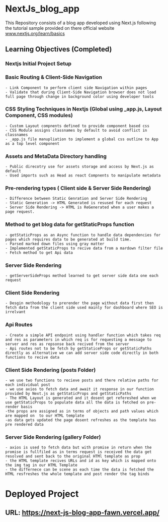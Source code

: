 # NextJs_blog_app

This Repository consists of a blog app developed using Next.js following the tutorial sample provided on there official website www.nextjs.org/learn/basics

## Learning Objectives (Completed)

### Nextjs Initial Project Setup

### Basic Routing & Client-Side Navigation

    - Link Component to perform client side Navigation within pages
    - Validate that during Client-Side Navigation browser does not load full page through change in background color using developer tools

### CSS Styling Techniques in Nextjs (Global using \_app.js, Layout Component, CSS modules)

    - Custom Layout compnents defined to provide component based css
    - CSS Module assigns classnames by default to avoid conflict in classnames
    - _app.js file manupliation to implement a global css outline to App as a top level component

### Assets and MetaData Directory handling

    - Public direcotry use for assets storage and access by Next.js as default
    - Used imports such as Head as react Compnents to manipulate metadata

### Pre-rendering types ( Client side & Server Side Rendering)

    - Difference between Static Genration and Server Side Rendering
    - Static Generation -> HTML Generated is resused for each request
    - Server Side Rendering -> HTML is ReGenerated when a user makes a page request.

### Method to get blog data for getStaticProps function

    - getStaticProps as an Async function to handle data dependencies for pages which requires data to be generated at build time.
    - Parsed marked down files using gray matter
    - Implemented getStaticProps to recive data from a mardown filter file
    - Fetch method to get Api data

### Server Side Rendering

    - getServerSideProps method learned to get server side data one each request

### Client Side Rendering

    - Desgin methodology to prerender the page without data first then fetch data from the client side used mainly for dashboard where SEO is irrelvant

### Api Routes

    - Create a simple API endpoint using handler function which takes req and res as parameters in which req is for requesting a message to server and res as repsonse back recived from the server
    - Api routes not to be fetch by getStaticeProps or getStaticPaths directly as alternative we can add server side code directly in both functions to recive data

### Client Side Rendering (posts Folder)

    - we use two functions to recieve posts and there relative paths for each individual post
    - we use axios to fetch data and await it response in our function provided by Next.js as getStaticProps and getStaticPaths
    - The HTML Layout is generated and it dosent get refereshed when we use getStaticProps to populate data all the data is fetched on pre-render basis
    -the props are assigned as in terms of objects and path values which are mapped on  to our HTML template
    -as data gets updated the page dosent refreshes as the template has pre rendered data

### Server Side Rendering (gallery Folder)

    - axios is used to fetch data but with promise in return when the promise is fullfiled as in terms request is received the data get resolved and sent back to the original HTMl template as prop
    - the HTML template recives URLs and id as key which is mapped onto the img tag in our HTML Template
    - the differnece can be scene as each time the data is fetched the HTML resfreshes the whole template and post render the tag binds

# Deployed Project

## URL: https://next-js-blog-app-fawn.vercel.app/
